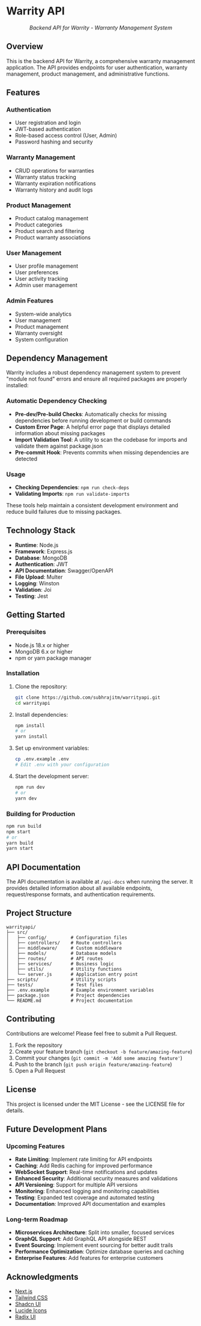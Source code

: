 # Warrity API

<div align="center">
  <p><em>Backend API for Warrity - Warranty Management System</em></p>
</div>

## Overview

This is the backend API for Warrity, a comprehensive warranty management application. The API provides endpoints for user authentication, warranty management, product management, and administrative functions.

## Features

### Authentication
- User registration and login
- JWT-based authentication
- Role-based access control (User, Admin)
- Password hashing and security

### Warranty Management
- CRUD operations for warranties
- Warranty status tracking
- Warranty expiration notifications
- Warranty history and audit logs

### Product Management
- Product catalog management
- Product categories
- Product search and filtering
- Product warranty associations

### User Management
- User profile management
- User preferences
- User activity tracking
- Admin user management

### Admin Features
- System-wide analytics
- User management
- Product management
- Warranty oversight
- System configuration

## Dependency Management

Warrity includes a robust dependency management system to prevent "module not found" errors and ensure all required packages are properly installed:

### Automatic Dependency Checking

- **Pre-dev/Pre-build Checks**: Automatically checks for missing dependencies before running development or build commands
- **Custom Error Page**: A helpful error page that displays detailed information about missing packages
- **Import Validation Tool**: A utility to scan the codebase for imports and validate them against package.json
- **Pre-commit Hook**: Prevents commits when missing dependencies are detected

### Usage

- **Checking Dependencies**: `npm run check-deps`
- **Validating Imports**: `npm run validate-imports`

These tools help maintain a consistent development environment and reduce build failures due to missing packages.

## Technology Stack

- **Runtime**: Node.js
- **Framework**: Express.js
- **Database**: MongoDB
- **Authentication**: JWT
- **API Documentation**: Swagger/OpenAPI
- **File Upload**: Multer
- **Logging**: Winston
- **Validation**: Joi
- **Testing**: Jest

## Getting Started

### Prerequisites

- Node.js 18.x or higher
- MongoDB 6.x or higher
- npm or yarn package manager

### Installation

1. Clone the repository:
   ```bash
   git clone https://github.com/subhrajitm/warrityapi.git
   cd warrityapi
   ```

2. Install dependencies:
   ```bash
   npm install
   # or
   yarn install
   ```

3. Set up environment variables:
   ```bash
   cp .env.example .env
   # Edit .env with your configuration
   ```

4. Start the development server:
   ```bash
   npm run dev
   # or
   yarn dev
   ```

### Building for Production

```bash
npm run build
npm start
# or
yarn build
yarn start
```

## API Documentation

The API documentation is available at `/api-docs` when running the server. It provides detailed information about all available endpoints, request/response formats, and authentication requirements.

## Project Structure

```
warrityapi/
├── src/
│   ├── config/         # Configuration files
│   ├── controllers/    # Route controllers
│   ├── middleware/     # Custom middleware
│   ├── models/         # Database models
│   ├── routes/         # API routes
│   ├── services/       # Business logic
│   ├── utils/          # Utility functions
│   └── server.js       # Application entry point
├── scripts/            # Utility scripts
├── tests/              # Test files
├── .env.example        # Example environment variables
├── package.json        # Project dependencies
└── README.md           # Project documentation
```

## Contributing

Contributions are welcome! Please feel free to submit a Pull Request.

1. Fork the repository
2. Create your feature branch (`git checkout -b feature/amazing-feature`)
3. Commit your changes (`git commit -m 'Add some amazing feature'`)
4. Push to the branch (`git push origin feature/amazing-feature`)
5. Open a Pull Request

## License

This project is licensed under the MIT License - see the LICENSE file for details.

## Future Development Plans

### Upcoming Features

- **Rate Limiting**: Implement rate limiting for API endpoints
- **Caching**: Add Redis caching for improved performance
- **WebSocket Support**: Real-time notifications and updates
- **Enhanced Security**: Additional security measures and validations
- **API Versioning**: Support for multiple API versions
- **Monitoring**: Enhanced logging and monitoring capabilities
- **Testing**: Expanded test coverage and automated testing
- **Documentation**: Improved API documentation and examples

### Long-term Roadmap

- **Microservices Architecture**: Split into smaller, focused services
- **GraphQL Support**: Add GraphQL API alongside REST
- **Event Sourcing**: Implement event sourcing for better audit trails
- **Performance Optimization**: Optimize database queries and caching
- **Enterprise Features**: Add features for enterprise customers

## Acknowledgments

- [Next.js](https://nextjs.org/)
- [Tailwind CSS](https://tailwindcss.com/)
- [Shadcn UI](https://ui.shadcn.com/)
- [Lucide Icons](https://lucide.dev/)
- [Radix UI](https://www.radix-ui.com/)
